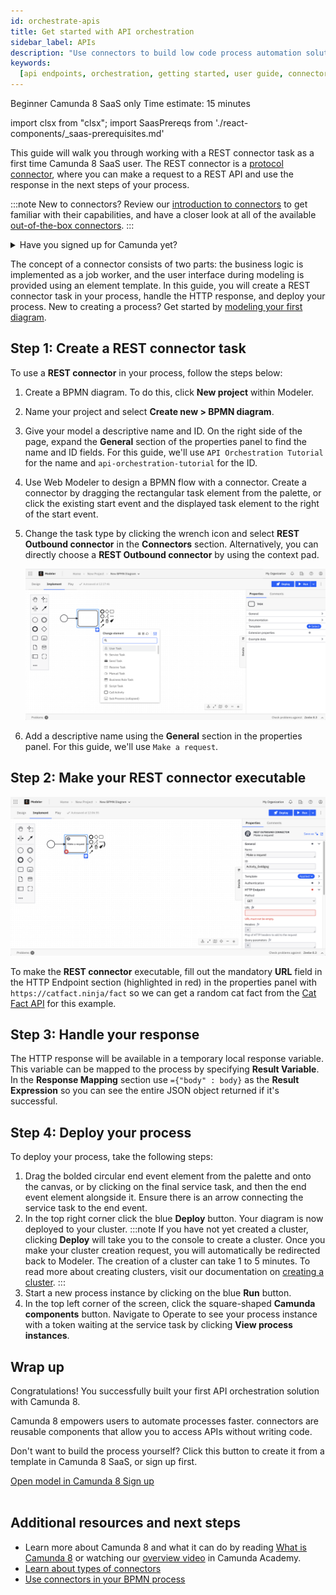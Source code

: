 ```yaml
---
id: orchestrate-apis
title: Get started with API orchestration
sidebar_label: APIs
description: "Use connectors to build low code process automation solutions"
keywords:
  [api endpoints, orchestration, getting started, user guide, connectors]
---
```


<span class="badge badge--beginner">Beginner</span>
<span class="badge badge--cloud">Camunda 8 SaaS only</span>
<span class="badge badge--medium">Time estimate: 15 minutes</span>

import clsx from "clsx";
import SaasPrereqs from './react-components/\_saas-prerequisites.md'

This guide will walk you through working with a REST connector task as a first time Camunda 8 SaaS user. The REST connector is a [protocol connector](/components/connectors/out-of-the-box-connectors/available-connectors-overview.md#protocol-connectors), where you can make a request to a REST API and use the response in the next steps of your process.

:::note
New to connectors? Review our [introduction to connectors](/components/connectors/introduction.md) to get familiar with their capabilities, and have a closer look at all of the available [out-of-the-box connectors](/components/connectors/out-of-the-box-connectors/available-connectors-overview.md).
:::

<details>
   <summary>Have you signed up for Camunda yet?</summary>
   <SaasPrereqs/>
</details>

The concept of a connector consists of two parts: the business logic is implemented as a job worker, and the user interface during modeling is provided using an element template. In this guide, you will create a REST connector task in your process, handle the HTTP response, and deploy your process. New to creating a process? Get started by [modeling your first diagram](/guides/model-your-first-process.md).

## Step 1: Create a REST connector task

To use a **REST connector** in your process, follow the steps below:

1. Create a BPMN diagram. To do this, click **New project** within Modeler.
2. Name your project and select **Create new > BPMN diagram**.
3. Give your model a descriptive name and ID. On the right side of the page, expand the **General** section of the properties panel to find the name and ID fields. For this guide, we'll use `API Orchestration Tutorial` for the name and `api-orchestration-tutorial` for the ID.
4. Use Web Modeler to design a BPMN flow with a connector. Create a connector by dragging the rectangular task element from the palette, or click the existing start event and the displayed task element to the right of the start event.
5. Change the task type by clicking the wrench icon and select **REST Outbound connector** in the **Connectors** section. Alternatively, you can directly choose a **REST Outbound connector** by using the context pad.

   ![Blank task on Web Modeler canvas with properties panel open](img/connectors-blank-task.png)

6. Add a descriptive name using the **General** section in the properties panel. For this guide, we'll use `Make a request`.

## Step 2: Make your REST connector executable

![Connector on Web Modeler canvas with properties panel open](img/connectors-rest-red-properties.png)

To make the **REST connector** executable, fill out the mandatory **URL** field in the HTTP Endpoint section (highlighted in red) in the properties panel with `https://catfact.ninja/fact` so we can get a random cat fact from the [Cat Fact API](https://catfact.ninja/) for this example.

## Step 3: Handle your response

The HTTP response will be available in a temporary local response variable. This variable can be mapped to the process by specifying **Result Variable**.
In the **Response Mapping** section use `={"body" : body}` as the **Result Expression** so you can see the entire JSON object returned if it's successful.

## Step 4: Deploy your process

To deploy your process, take the following steps:

1. Drag the bolded circular end event element from the palette and onto the canvas, or by clicking on the final service task, and then the end event element alongside it. Ensure there is an arrow connecting the service task to the end event.
2. In the top right corner click the blue **Deploy** button. Your diagram is now deployed to your cluster.
   :::note
   If you have not yet created a cluster, clicking **Deploy** will take you to the console to create a cluster. Once you make your cluster creation request, you will automatically be redirected back to Modeler. The creation of a cluster can take 1 to 5 minutes. To read more about creating clusters, visit our documentation on [creating a cluster](create-cluster.md).
   :::
3. Start a new process instance by clicking on the blue **Run** button.
4. In the top left corner of the screen, click the square-shaped **Camunda components** button. Navigate to Operate to see your process instance with a token waiting at the service task by clicking **View process instances**.

## Wrap up

Congratulations! You successfully built your first API orchestration solution with Camunda 8.

Camunda 8 empowers users to automate processes faster. connectors are reusable components that allow you to access APIs without writing code.

Don't want to build the process yourself? Click this button to create it from a template in Camunda 8 SaaS, or sign up first.

<div style={{display: "flex", gap: 8}}>
   <a
      className={clsx(
         "button button--outline button--secondary button--lg"
      )}
      href="https://marketplace.camunda.com/en-US/apps/437126/api-orchestration-quick-start">
      Open model in Camunda 8
   </a>
   <a
      className={clsx(
         "button button--outline button--secondary button--lg"
      )}
      href="https://signup.camunda.com/accounts?utm_source=docs.camunda.io&utm_medium=referral">
      Sign up
   </a>
</div><br />

## Additional resources and next steps

- Learn more about Camunda 8 and what it can do by reading [What is Camunda 8](/components/components-overview.md) or watching our [overview video](https://bit.ly/3TjNEm7) in Camunda Academy.
- [Learn about types of connectors](/components/connectors/connector-types.md)
- [Use connectors in your BPMN process](/components/connectors/use-connectors/index.md)
